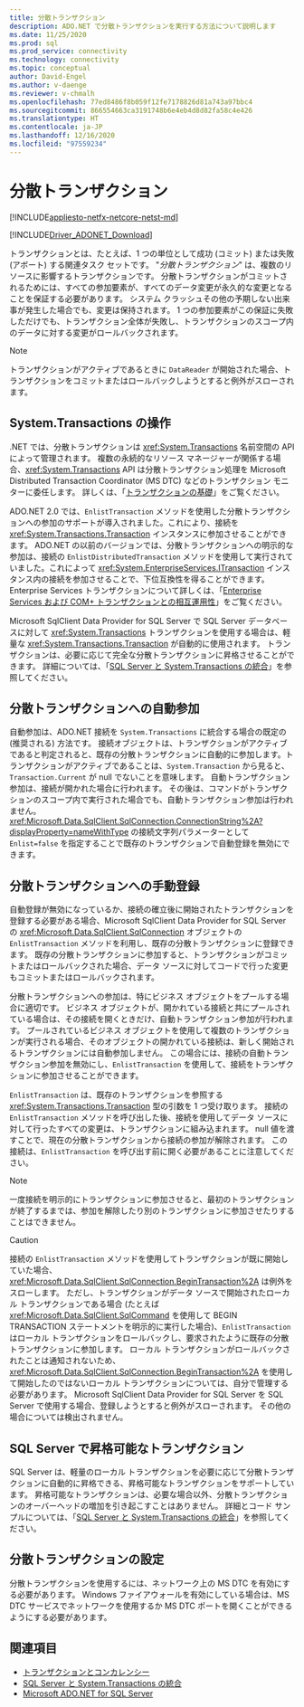 ```yaml
---
title: 分散トランザクション
description: ADO.NET で分散トランザクションを実行する方法について説明します
ms.date: 11/25/2020
ms.prod: sql
ms.prod_service: connectivity
ms.technology: connectivity
ms.topic: conceptual
author: David-Engel
ms.author: v-daenge
ms.reviewer: v-chmalh
ms.openlocfilehash: 77ed8486f8b059f12fe7178826d81a743a97bbc4
ms.sourcegitcommit: 866554663ca3191748b6e4eb4d8d82fa58c4e426
ms.translationtype: HT
ms.contentlocale: ja-JP
ms.lasthandoff: 12/16/2020
ms.locfileid: "97559234"
---
```

# <a name="distributed-transactions"></a>分散トランザクション

[!INCLUDE[appliesto-netfx-netcore-netst-md](../../includes/appliesto-netfx-netcore-netst-md.md)]

[!INCLUDE[Driver_ADONET_Download](../../includes/driver_adonet_download.md)]

トランザクションとは、たとえば、1 つの単位として成功 (コミット) または失敗 (アボート) する関連タスク セットです。 "*分散トランザクション*" は、複数のリソースに影響するトランザクションです。 分散トランザクションがコミットされるためには、すべての参加要素が、すべてのデータ変更が永久的な変更となることを保証する必要があります。 システム クラッシュその他の予期しない出来事が発生した場合でも、変更は保持されます。 1 つの参加要素がこの保証に失敗しただけでも、トランザクション全体が失敗し、トランザクションのスコープ内のデータに対する変更がロールバックされます。 

> [!NOTE]
> トランザクションがアクティブであるときに `DataReader` が開始された場合、トランザクションをコミットまたはロールバックしようとすると例外がスローされます。

## <a name="working-with-systemtransactions"></a>System.Transactions の操作

.NET では、分散トランザクションは <xref:System.Transactions> 名前空間の API によって管理されます。 複数の永続的なリソース マネージャーが関係する場合、<xref:System.Transactions> API は分散トランザクション処理を Microsoft Distributed Transaction Coordinator (MS DTC) などのトランザクション モニターに委任します。 詳しくは、「[トランザクションの基礎](/dotnet/framework/data/transactions/transaction-fundamentals)」をご覧ください。

ADO.NET 2.0 では、`EnlistTransaction` メソッドを使用した分散トランザクションへの参加のサポートが導入されました。これにより、接続を <xref:System.Transactions.Transaction> インスタンスに参加させることができます。 ADO.NET の以前のバージョンでは、分散トランザクションへの明示的な参加は、接続の `EnlistDistributedTransaction` メソッドを使用して実行されていました。これによって <xref:System.EnterpriseServices.ITransaction> インスタンス内の接続を参加させることで、下位互換性を得ることができます。 Enterprise Services トランザクションについて詳しくは、「[Enterprise Services および COM+ トランザクションとの相互運用性](/dotnet/framework/data/transactions/interoperability-with-enterprise-services-and-com-transactions)」をご覧ください。

Microsoft SqlClient Data Provider for SQL Server で SQL Server データベースに対して <xref:System.Transactions> トランザクションを使用する場合は、軽量な <xref:System.Transactions.Transaction> が自動的に使用されます。 トランザクションは、必要に応じて完全な分散トランザクションに昇格させることができます。 詳細については、「[SQL Server と System.Transactions の統合](system-transactions-integration-with-sql-server.md)」を参照してください。

## <a name="automatically-enlisting-in-a-distributed-transaction"></a>分散トランザクションへの自動参加

自動参加は、ADO.NET 接続を `System.Transactions` に統合する場合の既定の (推奨される) 方法です。 接続オブジェクトは、トランザクションがアクティブであると判定されると、既存の分散トランザクションに自動的に参加します。トランザクションがアクティブであることは、`System.Transaction` から見ると、`Transaction.Current` が null でないことを意味します。 自動トランザクション参加は、接続が開かれた場合に行われます。 その後は、コマンドがトランザクションのスコープ内で実行された場合でも、自動トランザクション参加は行われません。 <xref:Microsoft.Data.SqlClient.SqlConnection.ConnectionString%2A?displayProperty=nameWithType> の接続文字列パラメーターとして `Enlist=false` を指定することで既存のトランザクションで自動登録を無効にできます。

## <a name="manually-enlisting-in-a-distributed-transaction"></a>分散トランザクションへの手動登録

自動登録が無効になっているか、接続の確立後に開始されたトランザクションを登録する必要がある場合、Microsoft SqlClient Data Provider for SQL Server の <xref:Microsoft.Data.SqlClient.SqlConnection> オブジェクトの `EnlistTransaction` メソッドを利用し、既存の分散トランザクションに登録できます。 既存の分散トランザクションに参加すると、トランザクションがコミットまたはロールバックされた場合、データ ソースに対してコードで行った変更もコミットまたはロールバックされます。

分散トランザクションへの参加は、特にビジネス オブジェクトをプールする場合に適切です。 ビジネス オブジェクトが、開かれている接続と共にプールされている場合は、その接続を開くときだけ、自動トランザクション参加が行われます。 プールされているビジネス オブジェクトを使用して複数のトランザクションが実行される場合、そのオブジェクトの開かれている接続は、新しく開始されるトランザクションには自動参加しません。 この場合には、接続の自動トランザクション参加を無効にし、`EnlistTransaction` を使用して、接続をトランザクションに参加させることができます。

`EnlistTransaction` は、既存のトランザクションを参照する <xref:System.Transactions.Transaction> 型の引数を 1 つ受け取ります。 接続の `EnlistTransaction` メソッドを呼び出した後、接続を使用してデータ ソースに対して行ったすべての変更は、トランザクションに組み込まれます。 null 値を渡すことで、現在の分散トランザクションから接続の参加が解除されます。 この接続は、`EnlistTransaction` を呼び出す前に開く必要があることに注意してください。

> [!NOTE]
> 一度接続を明示的にトランザクションに参加させると、最初のトランザクションが終了するまでは、参加を解除したり別のトランザクションに参加させたりすることはできません。

> [!CAUTION]
> 接続の `EnlistTransaction` メソッドを使用してトランザクションが既に開始していた場合、<xref:Microsoft.Data.SqlClient.SqlConnection.BeginTransaction%2A> は例外をスローします。 ただし、トランザクションがデータ ソースで開始されたローカル トランザクションである場合 (たとえば <xref:Microsoft.Data.SqlClient.SqlCommand> を使用して BEGIN TRANSACTION ステートメントを明示的に実行した場合)、`EnlistTransaction` はローカル トランザクションをロールバックし、要求されたように既存の分散トランザクションに参加します。 ローカル トランザクションがロールバックされたことは通知されないため、<xref:Microsoft.Data.SqlClient.SqlConnection.BeginTransaction%2A> を使用して開始したのではないローカル トランザクションについては、自分で管理する必要があります。 Microsoft SqlClient Data Provider for SQL Server を SQL Server で使用する場合、登録しようとすると例外がスローされます。 その他の場合については検出されません。  

## <a name="promotable-transactions-in-sql-server"></a>SQL Server で昇格可能なトランザクション

SQL Server は、軽量のローカル トランザクションを必要に応じて分散トランザクションに自動的に昇格できる、昇格可能なトランザクションをサポートしています。 昇格可能なトランザクションは、必要な場合以外、分散トランザクションのオーバーヘッドの増加を引き起こすことはありません。 詳細とコード サンプルについては、「[SQL Server と System.Transactions の統合](system-transactions-integration-with-sql-server.md)」を参照してください。

## <a name="configuring-distributed-transactions"></a>分散トランザクションの設定

 分散トランザクションを使用するには、ネットワーク上の MS DTC を有効にする必要があります。 Windows ファイアウォールを有効にしている場合は、MS DTC サービスでネットワークを使用するか MS DTC ポートを開くことができるようにする必要があります。  
  
## <a name="see-also"></a>関連項目

- [トランザクションとコンカレンシー](transactions-and-concurrency.md)
- [SQL Server と System.Transactions の統合](system-transactions-integration-with-sql-server.md)
- [Microsoft ADO.NET for SQL Server](microsoft-ado-net-sql-server.md)
